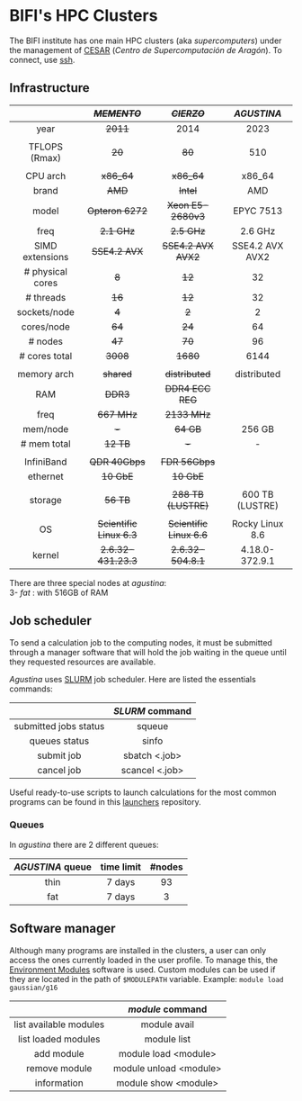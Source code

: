 # BIFI's HPC Clusters

The BIFI institute has one main HPC clusters (aka *supercomputers*) under the management of [CESAR](http://cesar.unizar.es) (*Centro de Supercomputación de Aragón*). To connect, use [ssh](./ssh.md#Hosts).


## Infrastructure

|                  |  *~~MEMENTO~~*  |  *~~CIERZO~~*  |  *AGUSTINA*  |
| :--------------: | :---------: | :--------: | :----------: |
| year             |    ~~2011~~     |    2014    |     2023     |
| | | |
| TFLOPS (Rmax)    |  ~~20~~  |  ~~80~~  |  510  |
| | | |
| CPU arch         |  ~~x86_64~~  |  ~~x86_64~~  |  x86_64  |
| brand            |  ~~AMD~~  |  ~~Intel~~  |  AMD  |
| model            |  ~~Opteron 6272~~  |  ~~Xeon E5-2680v3~~  |  EPYC 7513  |
| freq             |  ~~2.1 GHz~~  |  ~~2.5 GHz~~  |  2.6 GHz  |
| SIMD extensions  |  ~~SSE4.2 AVX~~  |  ~~SSE4.2 AVX AVX2~~  |  SSE4.2 AVX AVX2  |
| # physical cores |  ~~8~~  |  ~~12~~  |  32  |
| # threads        |  ~~16~~  |  ~~12~~  |  32  |
| sockets/node     |  ~~4~~  |  ~~2~~  |  2  |
| cores/node       |  ~~64~~  |  ~~24~~  |  64  |
| # nodes          |  ~~47~~  |  ~~70~~  |  96  |
| # cores total    |  ~~3008~~  |  ~~1680~~  |  6144  |
| | | |
| memory arch      |  ~~shared~~  | ~~distributed~~  |  distributed  |
| RAM              |  ~~DDR3~~  |  ~~DDR4 ECC REG~~  | |
| freq             |  ~~667 MHz~~  |  ~~2133 MHz~~  | |
| mem/node         |  ~~-~~  |  ~~64 GB~~  |  256 GB  |
| # mem total      |  ~~12 TB~~  |  ~~-~~  |  -  |
| | | |
| InfiniBand       |  ~~QDR 40Gbps~~  |  ~~FDR  56Gbps~~  | |
| ethernet         |  ~~10 GbE~~  |  ~~10 GbE~~  | |
| | | |
| storage          |  ~~56 TB~~  |  ~~288 TB (LUSTRE)~~  |  600 TB (LUSTRE)  |
| | | |
| OS               |  ~~Scientific Linux 6.3~~  |  ~~Scientific Linux 6.6~~  |  Rocky Linux 8.6  |
| kernel           |  ~~2.6.32-431.23.3~~  |  ~~2.6.32-504.8.1~~  |  4.18.0-372.9.1  |

There are three special nodes at *agustina*: \
 3- *fat* : with 516GB of RAM


## Job scheduler

To send a calculation job to the computing nodes, it must be submitted through a manager software that will hold the job waiting in the queue until they requested resources are available.

*Agustina* uses [SLURM](https://slurm.schedmd.com/) job scheduler. Here are listed the essentials commands:

|                  |  *SLURM* command  |
| :--------------: | :---------------: |
| submitted jobs status |  squeue  |
| queues status |  sinfo  |
| submit job    |  sbatch \<.job>  |
| cancel job    |  scancel \<.job>  |

Useful ready-to-use scripts to launch calculations for the most common programs can be found in this [launchers](https://github.com/unizar-qtc/launchers) repository.


### Queues

In *agustina* there are 2 different queues:

|  *AGUSTINA* queue  |  time limit  |  #nodes  |
| :----------------: | :----------: | :------: |
|  thin              |  7 days      |  93      |
|  fat               |  7 days      |  3       |


## Software manager

Although many programs are installed in the clusters, a user can only access the ones currently loaded in the user profile. To manage this, the [Environment Modules](http://modules.sourceforge.net/) software is used. Custom modules can be used if they are located in the path of `$MODULEPATH` variable. Example: `module load gaussian/g16`

|                    |  *module* command  |
| :----------------: | :--------------: |
| list available modules |  module avail  |
| list loaded modules |  module list |
| add module         |  module load \<module> |
| remove module      |  module unload \<module> |
| information        |  module show \<module> |
